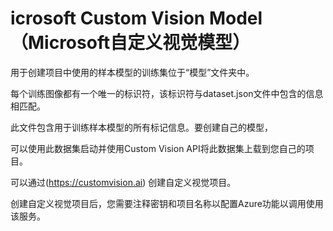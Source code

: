 # icrosoft Custom Vision Model（Microsoft自定义视觉模型）

用于创建项目中使用的样本模型的训练集位于“模型”文件夹中。

每个训练图像都有一个唯一的标识符，该标识符与dataset.json文件中包含的信息相匹配。

此文件包含用于训练样本模型的所有标记信息。要创建自己的模型，

可以使用此数据集启动并使用Custom Vision API将此数据集上载到您自己的项目。

可以通过(https://customvision.ai) 创建自定义视觉项目。 

创建自定义视觉项目后，您需要注释密钥和项目名称以配置Azure功能以调用使用该服务。
